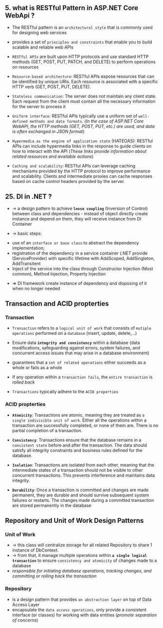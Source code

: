 ## 5. what is RESTful Pattern in ASP.NET Core WebApi ?
* The RESTful pattern is an `architectural style` that is commonly used for designing web services
* provides a set of `principles and constraints` that enable you to build scalable and reliable web APIs
* `RESTful APIs` are built upon HTTP protocols and use standard HTTP methods (GET, POST, PUT, PATCH, and DELETE) to perform operations on resources

* `Resource-based architecture`: RESTful APIs expose resources that can be identified by unique URIs. Each resource is associated with a specific HTTP verb (GET, POST, PUT, DELETE).
* `Stateless communication`: The server does not maintain any client state. Each request from the client must contain all the necessary information for the server to process it
* `Uniform interface`: RESTful APIs typically use a uniform set of `well-defined methods and data formats`. (_In the case of ASP.NET Core WebAPI, the HTTP methods (GET, POST, PUT, etc.) are used, and data is often exchanged in JSON format_)
* `Hypermedia as the engine of application state` (HATEOAS): RESTful APIs can include hypermedia links in the response to guide clients on how to interact with the API (_These links provide information about related resources and available actions_)
* `Caching and scalability`: RESTful APIs can leverage caching mechanisms provided by the HTTP protocol to improve performance and scalability. Clients and intermediate proxies can cache responses based on cache control headers provided by the server. 
 
## 25. DI in .NET ?
* -> a design pattern to achieve **`loose coupling`** (Inversion of Control) between class and dependencies - instead of object directly create instance and depend on them, they will receive instance from DI Container

* -> basic steps: 
- use of an `interface or base class` to abstract the dependency implementation; 
- registration of the dependency in a service container (.NET provide IServiceProvider) with specific lifetime with AddScoped, AddSingleton, AddTransitent 
- Inject of the service into the class through Constructor Injection (Most common), Method Injection, Property Injection
* => DI framework create instance of dependency and disposing of it when no longer needed

## Transaction and ACID propterties
### Transaction
* `Transaction` refers to a `logical unit of work` that consists of `mutiple operations` performed on a `database` (insert, update, delete,...)

* Ensure data **`integrity and consistency`** within a database (data modifications, safeguarding against errors, system failures, and concurrent access issues that may arise in a database environment)
* guarantees that a `set of related operations` either succeeds as a whole or fails as a whole
*  If any operation within a `transaction fails`, the `entire transaction` is _rolled back_

* `Transactions` typically adhere to the `ACID properties`

### ACID propterties
* **`Atomicity`**: Transactions are atomic, meaning they are treated as `a single indivisible unit of work`. Either all the operations within a transaction are successfully completed, or none of them are. There is no partial completion of a transaction.

* **`Consistency`**: Transactions ensure that the database remains in a `consistent state` before and after the transaction. The data should satisfy all integrity constraints and business rules defined for the database.

* **`Isolation`**: Transactions are isolated from each other, meaning that the intermediate states of a transaction should not be visible to other concurrent transactions. This prevents interference and maintains data integrity.

* **`Durability`**: Once a transaction is committed and changes are made permanent, they are durable and should survive subsequent system failures or restarts. The changes made during a committed transaction are stored permanently in the database

## Repository and Unit of Work Design Patterns 
### Unit of Work 
* -> this class will centralize storage for all related Repository to share 1 instance of DbContext.
* -> from that, it manage multiple operations within **`a single logical transaction`** to ensure `consistency and atomicity` of changes made to a database
* _responsible for initiating database operations, tracking changes, and committing or rolling back the transaction_

### Repository
* is a design pattern that provides `an abstraction layer` on top of Data Access Layer
* encapsulate the `data access operations`, only provide a consistent interface (or classes) for working with data entities (_promote separation of concerns_)

